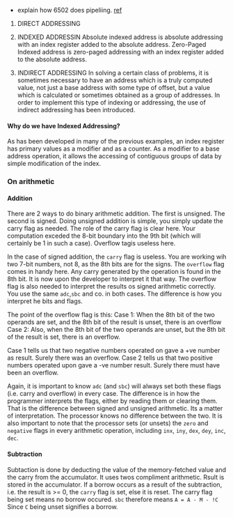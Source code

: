 - explain how 6502 does pipeliing. [ref](http://users.telenet.be/kim1-6502/6502/proman.html)

1. DIRECT ADDRESSING
    
2. 
    INDEXED ADDRESSIN
     Absolute indexed address is absolute addressing with an index
     register added to the absolute address. 
     Zero-Paged Indexed address is zero-paged addressing with an index
     register added to the absolute address. 
3.  INDIRECT ADDRESSING
          In solving a certain class of problems, it is sometimes necessary
     to have an address which is a truly computed value, not just a base
     address with some type of offset, but a value which is calculated or
     sometimes obtained as a group of addresses.  In order to implement
     this type of indexing or addressing, the use of indirect addressing
     has been introduced.

#### __Why do we have Indexed Addressing?__  
As has been developed in many of the previous examples, an index register has primary values as a modifier and as a counter.  As a modifier to a base address operation, it allows the accessing of contiguous groups of data by simple modification of the index.


### On arithmetic

#### Addition
There are 2 ways to do binary arithmetic addition. The first is unsigned. The second is signed. 
Doing unsigned addition is simple, you simply update the carry flag as needed. The role of the carry flag is clear here. Your computation exceded the 8-bit boundary into the 9th bit (which will certainly be 1 in such a case). Overflow tagis useless here.

In the case of signed addition, the `carry` flag is useless. You are working wih two 7-bit numbers, not 8, as the 8th bits are for the signs. The `overflow` flag comes in handy here. Any carry generated by the operation is found in the 8th bit. It is now upon the developer to interpret it that way. The overflow flag is also needed to interpret the results os signed arithmetic correctly. You use the same `adc`,`sbc` and co. in both cases. The difference is how you interpret he bits and flags.

The point of the overflow flag is this:
Case 1: When the 8th bit of the two operands are set, and the 8th bit of the result is unset, there is an overflow
Case 2: Also, when the 8th bit of the two operands are unset, but the 8th bit of the result is set, there is an overflow.

Case 1 tells us that two negative numbers operated on gave a +ve number as result. Surely there was an overflow.
Case 2 tells us that two positive numbers operated upon gave a -ve number result. Surely there must have been an overflow.

Again, it is important to know `adc` (and `sbc`) will always set both these flags (i.e. carry and overflow) in every case. The difference is in how the programmer interprets the flags, either by reading them or clearing them. That is the difference between signed and unsigned arithmetic. Its a matter of interpretation. The processor knows no difference between the two. It is also important to note that the processor sets (or unsets) the `zero` and `negative` flags in every arithmetic operation, including `inx`, `iny`, `dex`, `dey`, `inc`, `dec`.

#### Subtraction
Subtaction is done by deducting the value of the memory-fetched value and the carry from the accumulator. It uses twos compliment arithmetic. Rsult is stored in the accumulator. If a borrow occurs as a result of the subtraction, i.e. the result is >= 0, the `carry` flag is set, else it is reset. The carry flag being set means no borrow occured. 
`sbc` therefore means `A = A - M - !C`
Since `C` being unset signifies a borrow. 